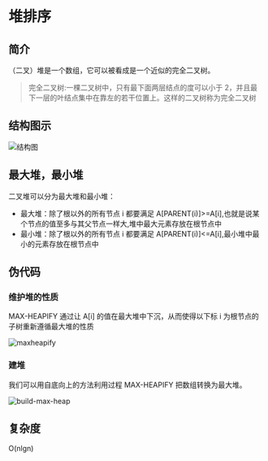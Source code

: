 # 堆排序

## 简介

（二叉）堆是一个数组，它可以被看成是一个近似的完全二叉树。

> 完全二叉树:一棵二叉树中，只有最下面两层结点的度可以小于 2，并且最下一层的叶结点集中在靠左的若干位置上。这样的二叉树称为完全二叉树
 
## 结构图示

![结构图](https://cnymw.github.io/go-study/docs/img/算法-堆排序/算法-堆排序-结构图.png)

## 最大堆，最小堆

二叉堆可以分为最大堆和最小堆：

- 最大堆：除了根以外的所有节点 i 都要满足 A[PARENT(i)]>=A[i],也就是说某个节点的值至多与其父节点一样大,堆中最大元素存放在根节点中
- 最小堆：除了根以外的所有节点 i 都要满足 A[PARENT(i)]<=A[i],最小堆中最小的元素存放在根节点中

## 伪代码

### 维护堆的性质

MAX-HEAPIFY 通过让 A[i] 的值在最大堆中下沉，从而使得以下标 i 为根节点的子树重新遵循最大堆的性质

![maxheapify](https://cnymw.github.io/go-study/docs/img/算法-堆排序/算法-堆排序-maxheapify.png)

### 建堆

我们可以用自底向上的方法利用过程 MAX-HEAPIFY 把数组转换为最大堆。

![build-max-heap](https://cnymw.github.io/go-study/docs/img/算法-堆排序/算法-堆排序-buildmaxheap.png)

## 复杂度

O(nlgn)